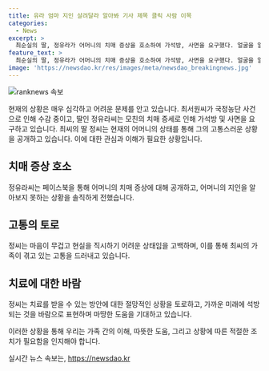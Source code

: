 ```yaml
---
title: 유라 엄마 지인 살려달라 알아봐 기사 제목 클릭 사람 이목
categories:
  - News
excerpt: >
  최순실의 딸, 정유라가 어머니의 치매 증상을 호소하여 가석방, 사면을 요구했다. 얼굴을 알아보지 못할 정도로 심각한 상황에 이르자, 정유라는 마음이 무겁다며 토로했다. 엄마를 병원에 보내기 위해 다른 선택지가 없다고 말하며, 석방을 기원했다. 현재 청주여자교도소에서 복역 중인 최씨는 2037년 10월에 형량이 끝나며, 정유라는 8∙15에 엄마가 석방되길 바라고 있다.
feature_text: >
  최순실의 딸, 정유라가 어머니의 치매 증상을 호소하여 가석방, 사면을 요구했다. 얼굴을 알아보지 못할 정도로 심각한 상황에 이르자, 정유라는 마음이 무겁다며 토로했다. 엄마를 병원에 보내기 위해 다른 선택지가 없다고 말하며, 석방을 기원했다. 현재 청주여자교도소에서 복역 중인 최씨는 2037년 10월에 형량이 끝나며, 정유라는 8∙15에 엄마가 석방되길 바라고 있다.
image: 'https://newsdao.kr/res/images/meta/newsdao_breakingnews.jpg'
---
```


<p><img src="https://newsdao.kr/res/images/meta/newsdao_breakingnews.jpg" alt="ranknews 속보" /></p>

<p>현재의 상황은 매우 심각하고 어려운 문제를 안고 있습니다. 최서원씨가 국정농단 사건으로 인해 수감 중이고, 딸인 정유라씨는 모친의 치매 증세로 인해 가석방 및 사면을 요구하고 있습니다. 최씨의 딸 정씨는 현재의 어머니의 상태를 통해 그의 고통스러운 상황을 공개하고 있습니다. 이에 대한 관심과 이해가 필요한 상황입니다. </p>

<h2 data-ke-size="size26">치매 증상 호소</h2>

<p>정유라씨는 페이스북을 통해 어머니의 치매 증상에 대해 공개하고, 어머니의 지인을 알아보지 못하는 상황을 솔직하게 전했습니다. </p>

<h2 data-ke-size="size26">고통의 토로</h2>

<p>정씨는 마음이 무겁고 현실을 직시하기 어려운 상태임을 고백하며, 이를 통해 최씨의 가족이 겪고 있는 고통을 드러내고 있습니다. </p>

<h2 data-ke-size="size26">치료에 대한 바람</h2>

<p>정씨는 치료를 받을 수 있는 방안에 대한 절망적인 상황을 토로하고, 가까운 미래에 석방되는 것을 바람으로 표현하며 마땅한 도움을 기대하고 있습니다.</p>

<p>이러한 상황을 통해 우리는 가족 간의 이해, 따뜻한 도움, 그리고 상황에 따른 적절한 조치가 필요함을 인지해야 합니다.</p>
실시간 뉴스 속보는, <a href="https://newsdao.kr" rel="dofollow">https://newsdao.kr</a>


